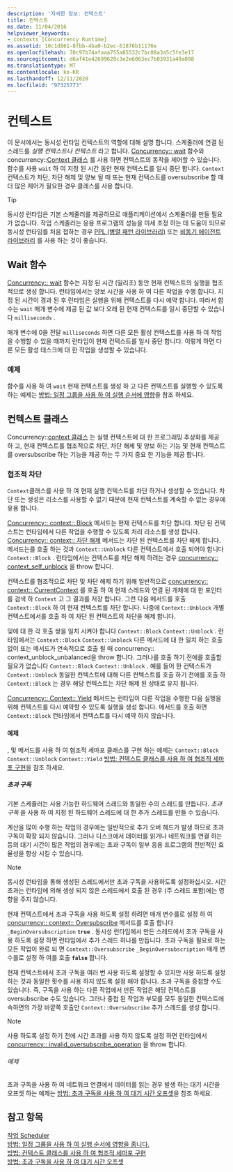```yaml
---
description: '자세한 정보: 컨텍스트'
title: 컨텍스트
ms.date: 11/04/2016
helpviewer_keywords:
- contexts [Concurrency Runtime]
ms.assetid: 10c1d861-8fbb-4ba0-b2ec-61876b11176e
ms.openlocfilehash: 70c97b74afaaa755a85532c7bc08a3a5c5fe3e17
ms.sourcegitcommit: d6af41e42699628c3e2e6063ec7b03931a49a098
ms.translationtype: MT
ms.contentlocale: ko-KR
ms.lasthandoff: 12/11/2020
ms.locfileid: "97325773"
---
```

# <a name="contexts"></a>컨텍스트

이 문서에서는 동시성 런타임 컨텍스트의 역할에 대해 설명 합니다. 스케줄러에 연결 된 스레드를 *실행 컨텍스트나* *컨텍스트* 라고 합니다. [Concurrency:: wait](reference/concurrency-namespace-functions.md#wait) 함수와 concurrency::[Context 클래스](../../parallel/concrt/reference/context-class.md) 를 사용 하면 컨텍스트의 동작을 제어할 수 있습니다. 함수를 사용 `wait` 하 여 지정 된 시간 동안 현재 컨텍스트를 일시 중단 합니다. `Context`컨텍스트가 차단, 차단 해제 및 양보 될 때 또는 현재 컨텍스트를 oversubscribe 할 때 더 많은 제어가 필요한 경우 클래스를 사용 합니다.

> [!TIP]
> 동시성 런타임은 기본 스케줄러를 제공하므로 애플리케이션에서 스케줄러를 만들 필요가 없습니다. 작업 스케줄러는 응용 프로그램의 성능을 미세 조정 하는 데 도움이 되므로 동시성 런타임를 처음 접하는 경우 [PPL (병렬 패턴 라이브러리)](../../parallel/concrt/parallel-patterns-library-ppl.md) 또는 [비동기 에이전트 라이브러리](../../parallel/concrt/asynchronous-agents-library.md) 를 사용 하는 것이 좋습니다.

## <a name="the-wait-function"></a>Wait 함수

[Concurrency:: wait](reference/concurrency-namespace-functions.md#wait) 함수는 지정 된 시간 (밀리초) 동안 현재 컨텍스트의 실행을 협조적으로 생성 합니다. 런타임에서는 양보 시간을 사용 하 여 다른 작업을 수행 합니다. 지정 된 시간이 경과 된 후 런타임은 실행을 위해 컨텍스트를 다시 예약 합니다. 따라서 함수는 `wait` 매개 변수에 제공 된 값 보다 오래 된 현재 컨텍스트를 일시 중단할 수 있습니다 `milliseconds` .

매개 변수에 0을 전달 `milliseconds` 하면 다른 모든 활성 컨텍스트를 사용 하 여 작업을 수행할 수 있을 때까지 런타임이 현재 컨텍스트를 일시 중단 합니다. 이렇게 하면 다른 모든 활성 태스크에 대 한 작업을 생성할 수 있습니다.

### <a name="example"></a>예제

함수를 사용 하 여 `wait` 현재 컨텍스트를 생성 하 고 다른 컨텍스트를 실행할 수 있도록 하는 예제는 [방법: 일정 그룹을 사용 하 여 실행 순서에 영향](../../parallel/concrt/how-to-use-schedule-groups-to-influence-order-of-execution.md)을 참조 하세요.

## <a name="the-context-class"></a>컨텍스트 클래스

Concurrency::[context 클래스](../../parallel/concrt/reference/context-class.md) 는 실행 컨텍스트에 대 한 프로그래밍 추상화를 제공 하 고, 현재 컨텍스트를 협조적으로 차단, 차단 해제 및 양보 하는 기능 및 현재 컨텍스트를 oversubscribe 하는 기능을 제공 하는 두 가지 중요 한 기능을 제공 합니다.

### <a name="cooperative-blocking"></a>협조적 차단

`Context`클래스를 사용 하 여 현재 실행 컨텍스트를 차단 하거나 생성할 수 있습니다. 차단 또는 생성은 리소스를 사용할 수 없기 때문에 현재 컨텍스트를 계속할 수 없는 경우에 유용 합니다.

[Concurrency:: context:: Block](reference/context-class.md#block) 메서드는 현재 컨텍스트를 차단 합니다. 차단 된 컨텍스트는 런타임에서 다른 작업을 수행할 수 있도록 처리 리소스를 생성 합니다. [Concurrency:: context:: 차단 해제](reference/context-class.md#unblock) 메서드는 차단 된 컨텍스트를 차단 해제 합니다. 메서드는를 호출 하는 것과 `Context::Unblock` 다른 컨텍스트에서 호출 되어야 합니다 `Context::Block` . 런타임에서는 컨텍스트를 차단 해제 하려는 경우 [concurrency:: context_self_unblock](../../parallel/concrt/reference/context-self-unblock-class.md) 을 throw 합니다.

컨텍스트를 협조적으로 차단 및 차단 해제 하기 위해 일반적으로 [concurrency:: context:: CurrentContext](reference/context-class.md#currentcontext) 를 호출 하 여 현재 스레드와 연결 된 개체에 대 한 포인터를 검색 하 `Context` 고 그 결과를 저장 합니다. 그런 다음 메서드를 호출 `Context::Block` 하 여 현재 컨텍스트를 차단 합니다. 나중에 `Context::Unblock` 개별 컨텍스트에서를 호출 하 여 차단 된 컨텍스트의 차단을 해제 합니다.

및에 대 한 각 호출 쌍을 일치 시켜야 합니다 `Context::Block` `Context::Unblock` . 런타임에서는 [](../../parallel/concrt/reference/context-unblock-unbalanced-class.md) `Context::Block` `Context::Unblock` 다른 메서드에 대 한 일치 하는 호출 없이 또는 메서드가 연속적으로 호출 될 때 concurrency:: context_unblock_unbalanced을 throw 합니다. 그러나를 호출 하기 전에를 호출할 필요가 없습니다 `Context::Block` `Context::Unblock` . 예를 들어 한 컨텍스트가 `Context::Unblock` 동일한 컨텍스트에 대해 다른 컨텍스트를 호출 하기 전에를 호출 하 `Context::Block` 는 경우 해당 컨텍스트는 차단 해제 된 상태로 유지 됩니다.

[Concurrency:: Context:: Yield](reference/context-class.md#yield) 메서드는 런타임이 다른 작업을 수행한 다음 실행을 위해 컨텍스트를 다시 예약할 수 있도록 실행을 생성 합니다. 메서드를 호출 하면 `Context::Block` 런타임에서 컨텍스트를 다시 예약 하지 않습니다.

#### <a name="example"></a>예제

, 및 메서드를 사용 하 여 협조적 세마포 클래스를 구현 하는 예제는 `Context::Block` `Context::Unblock` `Context::Yield` [방법: 컨텍스트 클래스를 사용 하 여 협조적 세마포 구현](../../parallel/concrt/how-to-use-the-context-class-to-implement-a-cooperative-semaphore.md)을 참조 하세요.

##### <a name="oversubscription"></a>초과 구독

기본 스케줄러는 사용 가능한 하드웨어 스레드와 동일한 수의 스레드를 만듭니다. *초과 구독* 을 사용 하 여 지정 된 하드웨어 스레드에 대 한 추가 스레드를 만들 수 있습니다.

계산을 많이 수행 하는 작업의 경우에는 일반적으로 추가 오버 헤드가 발생 하므로 초과 구독이 확장 되지 않습니다. 그러나 디스크에서 데이터를 읽거나 네트워크를 연결 하는 등의 대기 시간이 많은 작업의 경우에는 초과 구독이 일부 응용 프로그램의 전반적인 효율성을 향상 시킬 수 있습니다.

> [!NOTE]
> 동시성 런타임을 통해 생성된 스레드에서만 초과 구독을 사용하도록 설정하십시오. 시간 초과는 런타임에 의해 생성 되지 않은 스레드에서 호출 된 경우 (주 스레드 포함)에는 영향을 주지 않습니다.

현재 컨텍스트에서 초과 구독을 사용 하도록 설정 하려면 매개 변수를로 설정 하 여 [concurrency:: context:: Oversubscribe](reference/context-class.md#oversubscribe) 메서드를 호출 합니다 `_BeginOversubscription` **`true`** . 동시성 런타임에서 만든 스레드에서 초과 구독을 사용 하도록 설정 하면 런타임에서 추가 스레드 하나를 만듭니다. 초과 구독을 필요로 하는 모든 작업이 완료 되 면 `Context::Oversubscribe` `_BeginOversubscription` 매개 변수를로 설정 하 여를 호출 **`false`** 합니다.

현재 컨텍스트에서 초과 구독을 여러 번 사용 하도록 설정할 수 있지만 사용 하도록 설정 하는 것과 동일한 횟수를 사용 하지 않도록 설정 해야 합니다. 초과 구독을 중첩할 수도 있습니다. 즉, 구독을 사용 하는 다른 작업에서 만든 작업은 해당 컨텍스트를 oversubscribe 수도 있습니다. 그러나 중첩 된 작업과 부모를 모두 동일한 컨텍스트에 속하면의 가장 바깥쪽 호출만 `Context::Oversubscribe` 추가 스레드를 생성 합니다.

> [!NOTE]
> 사용 하도록 설정 하기 전에 시간 초과를 사용 하지 않도록 설정 하면 런타임에서 [concurrency:: invalid_oversubscribe_operation](../../parallel/concrt/reference/invalid-oversubscribe-operation-class.md) 을 throw 합니다.

###### <a name="example"></a>예제

초과 구독을 사용 하 여 네트워크 연결에서 데이터를 읽는 경우 발생 하는 대기 시간을 오프셋 하는 예제는 [방법: 초과 구독을 사용 하 여 대기 시간 오프셋](../../parallel/concrt/how-to-use-oversubscription-to-offset-latency.md)을 참조 하세요.

## <a name="see-also"></a>참고 항목

[작업 Scheduler](../../parallel/concrt/task-scheduler-concurrency-runtime.md)<br/>
[방법: 일정 그룹을 사용 하 여 실행 순서에 영향을 줍니다.](../../parallel/concrt/how-to-use-schedule-groups-to-influence-order-of-execution.md)<br/>
[방법: 컨텍스트 클래스를 사용 하 여 협조적 세마포 구현](../../parallel/concrt/how-to-use-the-context-class-to-implement-a-cooperative-semaphore.md)<br/>
[방법: 초과 구독을 사용 하 여 대기 시간 오프셋](../../parallel/concrt/how-to-use-oversubscription-to-offset-latency.md)
